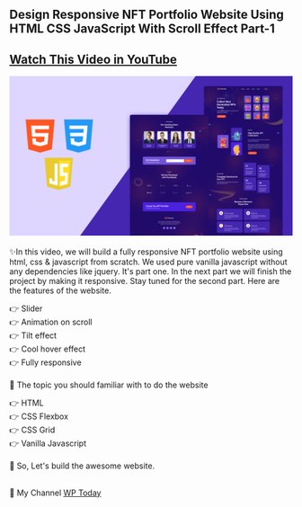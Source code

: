 <h2>Design Responsive NFT Portfolio Website Using HTML CSS JavaScript With Scroll Effect Part-1</h2>

<a href="https://youtu.be/0oBAH0a4vRk" target='_blank'><h2>Watch This Video in YouTube</h2></a>

<a href="https://youtu.be/0oBAH0a4vRk" target='_blank'><img src="https://github.com/wptoday/Monteno-Part--1/blob/main/preview.png?raw=true" alt="Abstrak" border="0" max-width='50%' ></a>
</br></br>
✨In this video, we will build a fully responsive  NFT portfolio website using html, css & javascript from scratch. We used pure vanilla javascript without any dependencies like jquery. It's part one. In the next part we will finish the project by making it responsive. Stay tuned for the second part. Here are the features of the website. 

👉 Slider</br>
👉 Animation on scroll</br>
👉 Tilt effect</br>
👉 Cool hover effect</br>
👉 Fully responsive</br>
</br>
📘 The topic you should familiar with to do the website

👉 HTML</br>
👉 CSS Flexbox</br>
👉 CSS Grid</br>
👉 Vanilla Javascript</br>
</br>
🌺 So, Let's build the awesome website.
</br></br>

🔗 My Channel <a href='//www.youtube.com/channel/UCKr4VRLJU3bhQ-scnvQSKjQ/'>WP Today</a>
